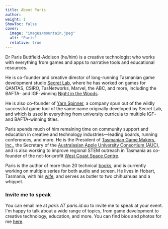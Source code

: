```yaml
---
title: About Paris
author: 
weight: 1
ShowToc: false
cover:
  image: "images/mountain.jpeg"
  alt: "Paris"
  relative: true
---
```


Dr Paris Buttfield-Addison (he/him) is a creative technologist who works with everything from games and apps to narrative tools and educational resources. 

He is co-founder and creative director of long-running Tasmanian game development studio [Secret Lab](https://secretlab.games), where he has worked on games for QANTAS, CSIRO, TasNetworks, Marvel, the ABC, and more, including the BAFTA- and IGF-winning [Night in the Woods](https://nightinthewoods.com).

He is also co-founder of [Yarn Spinner](https://yarnspinner.dev), a company spun out of the wildly successful game tool of the same name originally developed by Secret Lab, and which is used in everything from university curricula to multiple IGF- and BAFTA-winning titles. 

Paris spends much of him remaining time on community support and education in creative and technology industries—leading boards, running conferences, and more. He is the President of [Tasmanian Game Makers, Inc.](https://tasgamemakers.com), the Secretary of the [Australasian Apple University Consortium (AUC)](https://auc.edu.au), and is also working to improve regional STEM outreach in Tasmania as co-founder of the not-for-profit [West Coast Space Centre](https://westcoastspacecentre.com).

Paris is the author of more than 20 technical [books](/books-and-events/books), and is currently working on multiple series for both audio and screen. He lives in Hobart, Tasmania, with his [wife](https://themartianlife.com), and serves as butler to two chihuahuas and a whippet.

### Invite me to speak

You can email me at _paris AT paris.id.au_ to invite me to speak at your event. I'm happy to talk about a wide range of topics, from game development to creative technology, education, and more. You can find bios and photos for me [here](/books-and-events/events/#speaker-information).